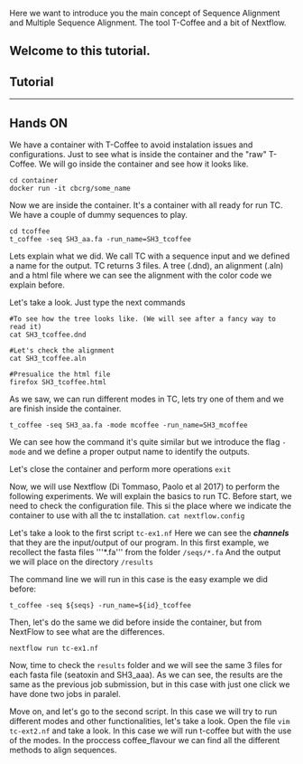 Here we want to introduce you the main concept of Sequence Alignment and Multiple Sequence Alignment. The tool T-Coffee and a bit of Nextflow.

Welcome to this tutorial.
----------
Tutorial
----------

----------
Hands ON
----------
We have a container with T-Coffee to avoid instalation issues and configurations. Just to see what is inside the container and the "raw" T-Coffee. We will go inside the container and see how it looks like.
```
cd container
docker run -it cbcrg/some_name
```
Now we are inside the container. It's a container with all ready for run TC.
We have a couple of dummy sequences to play.
```
cd tcoffee
t_coffee -seq SH3_aa.fa -run_name=SH3_tcoffee
```
Lets explain what we did.
We call TC with a sequence input and we defined a name for the output.
TC returns 3 files. A tree (.dnd), an alignment (.aln) and a html file where we can see the alignment with the color code we explain before.

Let's take a look. Just type the next commands
```
#To see how the tree looks like. (We will see after a fancy way to read it)
cat SH3_tcoffee.dnd

#Let's check the alignment
cat SH3_tcoffee.aln

#Presualice the html file
firefox SH3_tcoffee.html
```

As we saw, we can run different modes in TC, lets try one of them and we are finish inside the container.
```
t_coffee -seq SH3_aa.fa -mode mcoffee -run_name=SH3_mcoffee
```
We can see how the command it's quite similar but we introduce the flag ```-mode``` and we define a proper output name to identify the outputs.

Let's close the container and perform more operations
```exit```

Now, we will use Nextflow (Di Tommaso, Paolo et al 2017) to perform the following experiments. We will explain the basics to run TC.
Before start, we need to check the configuration file. This si the place where we indicate the container to use with all the tc installation.
```cat nextflow.config```

Let's take a look to the first script ```tc-ex1.nf```
Here we can see the ***channels*** that they are the input/output of our program.
In this first example, we recollect the fasta files '''*.fa''' from the folder ```/seqs/*.fa```
And the output we will place on the directory ```/results```

The command line we will run in this case is the easy example we did before:
```
t_coffee -seq ${seqs} -run_name=${id}_tcoffee
```

Then, let's do the same we did before inside the container, but from NextFlow to see what are the differences.
```
nextflow run tc-ex1.nf
```
Now, time to check the ```results``` folder and we will see the same 3 files for each fasta file (seatoxin and SH3_aaa). As we can see, the results are the same as the previous job submission, but in this case with just one click we have done two jobs in paralel.

Move on, and let's go to the second script.
In this case we will try to run different modes and other functionalities, let's take a look.
Open the file ```vim tc-ext2.nf``` and take a look.
In this case we will run t-coffee but with the use of the modes. In the proccess coffee_flavour we can find all the different methods to align sequences.





